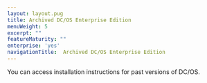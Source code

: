 ```yaml
---
layout: layout.pug
title: Archived DC/OS Enterprise Edition
menuWeight: 5
excerpt: ""
featureMaturity: ""
enterprise: 'yes'
navigationTitle:  Archived DC/OS Enterprise Edition
---
```





You can access installation instructions for past versions of DC/OS.